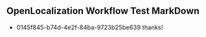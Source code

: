 ## OpenLocalization Workflow Test MarkDown
* 0145f845-b74d-4e2f-84ba-9723b25be639 
thanks!<!--HONumber=Feb16_HO4-->
